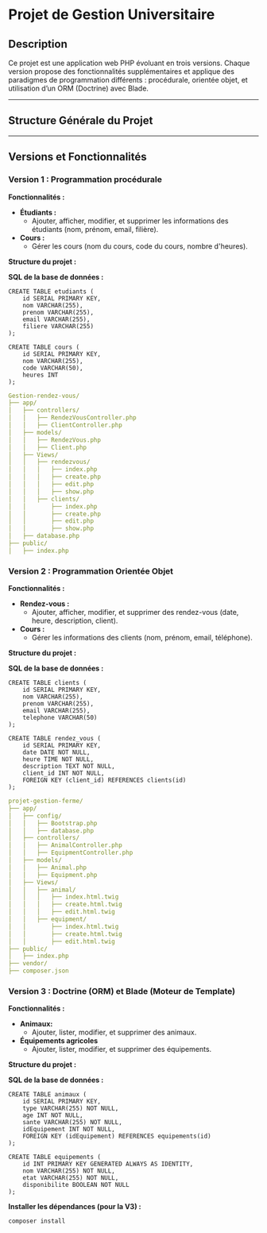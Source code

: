 # Projet de Gestion Universitaire

## Description
Ce projet est une application web PHP évoluant en trois versions. Chaque version propose des fonctionnalités supplémentaires et applique des paradigmes de programmation différents : procédurale, orientée objet, et utilisation d’un ORM (Doctrine) avec Blade.

---

## Structure Générale du Projet

---

## Versions et Fonctionnalités

### Version 1 : Programmation procédurale
**Fonctionnalités :**
- **Étudiants :**
    - Ajouter, afficher, modifier, et supprimer les informations des étudiants (nom, prénom, email, filière).
- **Cours :**
    - Gérer les cours (nom du cours, code du cours, nombre d'heures).

**Structure du projet :**

**SQL de la base de données :**
```postgresql
CREATE TABLE etudiants (
    id SERIAL PRIMARY KEY,
    nom VARCHAR(255),
    prenom VARCHAR(255),
    email VARCHAR(255),
    filiere VARCHAR(255)
);

CREATE TABLE cours (
    id SERIAL PRIMARY KEY,
    nom VARCHAR(255),
    code VARCHAR(50),
    heures INT
);
```
```yaml
Gestion-rendez-vous/
├── app/
│   ├── controllers/
│   │   ├── RendezVousController.php
│   │   ├── ClientController.php
│   ├── models/
│   │   ├── RendezVous.php
│   │   ├── Client.php
│   ├── Views/
│   │   ├── rendezvous/
│   │   │   ├── index.php
│   │   │   ├── create.php
│   │   │   ├── edit.php
│   │   │   ├── show.php
│   │   ├── clients/
│   │       ├── index.php
│   │       ├── create.php
│   │       ├── edit.php
│   │       ├── show.php
│   ├── database.php
├── public/
│   ├── index.php
```

### Version 2 : Programmation Orientée Objet
**Fonctionnalités :**
- **Rendez-vous :**
    - Ajouter, afficher, modifier, et supprimer des rendez-vous (date, heure, description, client).
- **Cours :**
    - Gérer les informations des clients (nom, prénom, email, téléphone).

**Structure du projet :**

**SQL de la base de données :**
```postgresql
CREATE TABLE clients (
    id SERIAL PRIMARY KEY,
    nom VARCHAR(255),
    prenom VARCHAR(255),
    email VARCHAR(255),
    telephone VARCHAR(50)
);

CREATE TABLE rendez_vous (
    id SERIAL PRIMARY KEY,
    date DATE NOT NULL,
    heure TIME NOT NULL,
    description TEXT NOT NULL,
    client_id INT NOT NULL,
    FOREIGN KEY (client_id) REFERENCES clients(id)
);
```
```yaml
projet-gestion-ferme/
├── app/
│   ├── config/
│   │   ├── Bootstrap.php
│   │   ├── database.php
│   ├── controllers/
│   │   ├── AnimalController.php
│   │   ├── EquipmentController.php
│   ├── models/
│   │   ├── Animal.php
│   │   ├── Equipment.php
│   ├── Views/
│   │   ├── animal/
│   │   │   ├── index.html.twig
│   │   │   ├── create.html.twig
│   │   │   ├── edit.html.twig
│   │   ├── equipment/
│   │       ├── index.html.twig
│   │       ├── create.html.twig
│   │       ├── edit.html.twig
├── public/
│   ├── index.php
├── vendor/
├── composer.json
```

### Version 3 : Doctrine (ORM) et Blade (Moteur de Template)
**Fonctionnalités :**
- **Animaux:**
  - Ajouter, lister, modifier, et supprimer des animaux.
- **Équipements agricoles**
  - Ajouter, lister, modifier, et supprimer des équipements.

**Structure du projet :**

**SQL de la base de données :**

```postgresql
CREATE TABLE animaux (
    id SERIAL PRIMARY KEY,
    type VARCHAR(255) NOT NULL,
    age INT NOT NULL,
    sante VARCHAR(255) NOT NULL,
    idEquipement INT NOT NULL,
    FOREIGN KEY (idEquipement) REFERENCES equipements(id)
);

CREATE TABLE equipements (
    id INT PRIMARY KEY GENERATED ALWAYS AS IDENTITY,
    nom VARCHAR(255) NOT NULL,
    etat VARCHAR(255) NOT NULL,
    disponibilite BOOLEAN NOT NULL
);
```
**Installer les dépendances (pour la V3) :**
```composer log
composer install
```